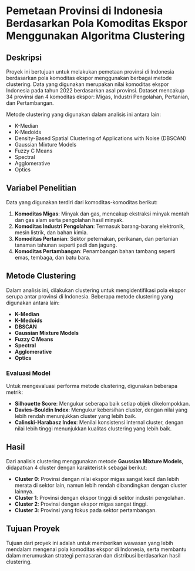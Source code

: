 # Pemetaan Provinsi di Indonesia Berdasarkan Pola Komoditas Ekspor Menggunakan Algoritma Clustering

## Deskripsi
Proyek ini bertujuan untuk melakukan pemetaan provinsi di Indonesia berdasarkan pola komoditas ekspor menggunakan berbagai metode clustering. Data yang digunakan merupakan nilai komoditas ekspor Indonesia pada tahun 2022 berdasarkan asal provinsi. Dataset mencakup 34 provinsi dan 4 komoditas ekspor: Migas, Industri Pengolahan, Pertanian, dan Pertambangan.

Metode clustering yang digunakan dalam analisis ini antara lain:  
- K-Median  
- K-Medoids  
- Density-Based Spatial Clustering of Applications with Noise (DBSCAN)  
- Gaussian Mixture Models  
- Fuzzy C Means  
- Spectral  
- Agglomerative  
- Optics  

## Variabel Penelitian
Data yang digunakan terdiri dari komoditas-komoditas berikut:  
1. **Komoditas Migas**: Minyak dan gas, mencakup ekstraksi minyak mentah dan gas alam serta pengolahan hasil minyak.  
2. **Komoditas Industri Pengolahan**: Termasuk barang-barang elektronik, mesin listrik, dan bahan kimia.  
3. **Komoditas Pertanian**: Sektor peternakan, perikanan, dan pertanian tanaman tahunan seperti padi dan jagung.  
4. **Komoditas Pertambangan**: Penambangan bahan tambang seperti emas, tembaga, dan batu bara.

## Metode Clustering
Dalam analisis ini, dilakukan clustering untuk mengidentifikasi pola ekspor serupa antar provinsi di Indonesia. Beberapa metode clustering yang digunakan antara lain:  
- **K-Median**
- **K-Medoids**
- **DBSCAN**
- **Gaussian Mixture Models**
- **Fuzzy C Means**
- **Spectral**
- **Agglomerative**
- **Optics**

### Evaluasi Model
Untuk mengevaluasi performa metode clustering, digunakan beberapa metrik:  
- **Silhouette Score**: Mengukur seberapa baik setiap objek dikelompokkan.  
- **Davies-Bouldin Index**: Mengukur kebersihan cluster, dengan nilai yang lebih rendah menunjukkan cluster yang lebih baik.  
- **Calinski-Harabasz Index**: Menilai konsistensi internal cluster, dengan nilai lebih tinggi menunjukkan kualitas clustering yang lebih baik.

## Hasil
Dari analisis clustering menggunakan metode **Gaussian Mixture Models**, didapatkan 4 cluster dengan karakteristik sebagai berikut:
- **Cluster 0**: Provinsi dengan nilai ekspor migas sangat kecil dan lebih merata di sektor lain, namun lebih rendah dibandingkan dengan cluster lainnya.
- **Cluster 1**: Provinsi dengan ekspor tinggi di sektor industri pengolahan.
- **Cluster 2**: Provinsi dengan ekspor migas sangat tinggi.
- **Cluster 3**: Provinsi yang fokus pada sektor pertambangan.

## Tujuan Proyek
Tujuan dari proyek ini adalah untuk memberikan wawasan yang lebih mendalam mengenai pola komoditas ekspor di Indonesia, serta membantu dalam merumuskan strategi pemasaran dan distribusi berdasarkan hasil clustering.

